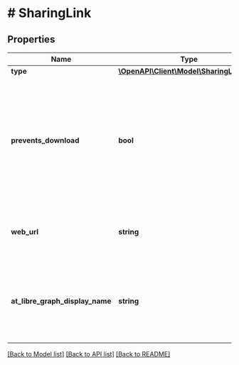 # # SharingLink

## Properties

Name | Type | Description | Notes
------------ | ------------- | ------------- | -------------
**type** | [**\OpenAPI\Client\Model\SharingLinkType**](SharingLinkType.md) |  | [optional]
**prevents_download** | **bool** | If &#x60;true&#x60; then the user can only use this link to view the item on the web, and cannot use it to download the contents of the item. | [optional] [readonly]
**web_url** | **string** | A URL that opens the item in the browser on the website. | [optional] [readonly]
**at_libre_graph_display_name** | **string** | Provides a user-visible display name of the link. Optional. Libregraph only. | [optional]

[[Back to Model list]](../../README.md#models) [[Back to API list]](../../README.md#endpoints) [[Back to README]](../../README.md)

